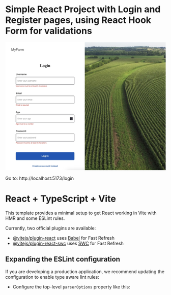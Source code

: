# Simple React Project with Login and Register pages, using React Hook Form for validations

![alt text](311C449C-23C6-4622-9668-34213701B4F0_1_201_a.jpeg)

Go to: http://localhost:5173/login

# React + TypeScript + Vite

This template provides a minimal setup to get React working in Vite with HMR and some ESLint rules.

Currently, two official plugins are available:

-   [@vitejs/plugin-react](https://github.com/vitejs/vite-plugin-react/blob/main/packages/plugin-react/README.md) uses [Babel](https://babeljs.io/) for Fast Refresh
-   [@vitejs/plugin-react-swc](https://github.com/vitejs/vite-plugin-react-swc) uses [SWC](https://swc.rs/) for Fast Refresh

## Expanding the ESLint configuration

If you are developing a production application, we recommend updating the configuration to enable type aware lint rules:

-   Configure the top-level `parserOptions` property like this:
